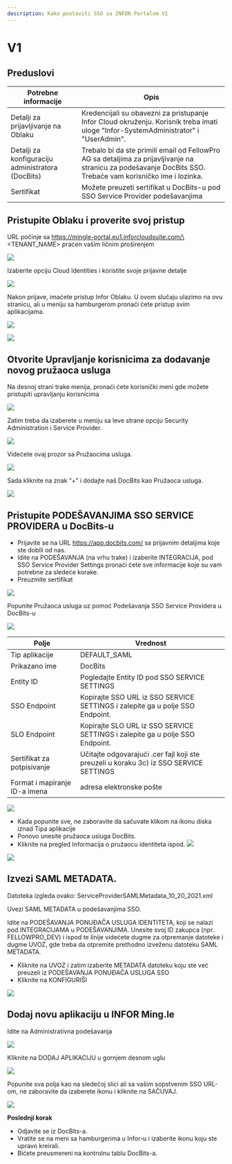 ```yaml
---
description: Kako postaviti SSO sa INFOR Portalom V1
---
```


# V1

## Preduslovi

| Potrebne informacije           | Opis                                                                                                                                       |
| ------------------------------ | ------------------------------------------------------------------------------------------------------------------------------------------------- |
| Detalji za prijavljivanje na Oblaku         | Kredencijali su obavezni za pristupanje Infor Cloud okruženju. Korisnik treba imati uloge "Infor-SystemAdministrator" i "UserAdmin".  |
| Detalji za konfiguraciju administratora (DocBits) | Trebalo bi da ste primili email od FellowPro AG sa detaljima za prijavljivanje na stranicu za podešavanje DocBits SSO. Trebaće vam korisničko ime i lozinka. |
| Sertifikat                    | Možete preuzeti sertifikat u DocBits-u pod SSO Service Provider podešavanjima                                                                   |

## Pristupite Oblaku i proverite svoj pristup

URL počinje sa https://mingle-portal.eu1.inforcloudsuite.com/\<TENANT\_NAME> praćen vašim ličnim proširenjem

![](https://lh7-us.googleusercontent.com/bLBEM2KCtSiztzy3htdtA8hpnR9J616ecGXPVYZIn-r\_m1tHkLeC8SJZJobl8Hu-Xju4WR7BanVq6NClf9hvbp5qXpjLVHaO9thfmE6-2ITJrlIZzv6OyG93KVhmOsdt6xiEoNrfJO8PwUFRDBblMT4)

Izaberite opciju Cloud Identities i koristite svoje prijavne detalje

![](https://lh7-us.googleusercontent.com/aF9VyjY-cuTx5NZ9GdnyOQjZmegW9Hp5r7-8AY8SJb1Lj-\_saFTwju49KKqltxXt3ZevQ1Yr47MRQA0UdXkXeb2TnactKpxC5YV3eqkyZiYJVx-cVkolYfwuJElPEgiYMrRQSeSb5fALoUQehxQUh\_0)

Nakon prijave, imaćete pristup Infor Oblaku. U ovom slučaju ulazimo na ovu stranicu, ali u meniju sa hamburgerom pronaći ćete pristup svim aplikacijama.

![](https://lh7-us.googleusercontent.com/rUfjNI7DIYDw\_sm-KWcGaU\_xGWRZesRkyoYB\_00gOe6OUVAeFXL4UvlKWdtuz771fElXi4fC9NWahRQVLGAxAL6alR5K8edHcOdpdxu-PPfGO7O9exx61NyL4KTqNrt2AofIcnkbWyjf2EGeytPKTdA)

![](https://lh7-us.googleusercontent.com/low1Mq1NxL-Fzo72m-Wy8RPaooMuuQHBdA7rMFVcl7Ps\_G284L2Ze-BjEGy2bM7gcbeWBNeMm6yU8taNCUXgSzb9OcRWRFhQACzsg90XxmxhIfXanKz\_y8tqB4qv8I3W6HIj7SB84NzqK0IJ6UAcYbs)

## Otvorite Upravljanje korisnicima za dodavanje novog pružaoca usluga

Na desnoj strani trake menija, pronaći ćete korisnički meni gde možete pristupiti upravljanju korisnicima

![](https://lh7-us.googleusercontent.com/4SvG9pBCyZxBc-kUzwGarIdJkL4S-3bbFnxdfEQoAczOY7abTN72-MYDZ7TtIMqpvAkgsrpM\_Fz2sud5M84r8PrAXkEZHJuhIAAHCCpxqKwkmmfFVnCxiU-iLLBeAlEANp05j\_3kznyOGYqOgs1e1fo)

Zatim treba da izaberete u meniju sa leve strane opciju Security Administration i Service Provider.

![](https://lh7-us.googleusercontent.com/F2dwiMbEqSF8XkZz5JvuOOOjs6MoxIqUAyj3gU6QasaGEUPuPiR\_ANQuJ6wrZjnl1LWNRh2aBBvLvXNp85yfpTjnJP6cLbNoEfcjTbbDyrGfEciYu39jXwcBral6Q70IKkIvzANbJN1WjIonpDzPZQ0)

Videćete ovaj prozor sa Pružaocima usluga.

![](https://lh7-us.googleusercontent.com/BBANp\_qDLF8qBKXErAc65893Ya954hqNzg2U8xK-oZCXiSqr\_pboGzuLLW7cCeDjjpCzJn1Zkzc5B4IAI-NOCA\_E5EVW47AWixVGRDUkJ4NGuqAAXYM2UDmIWgi2DggfPkE2CaX0Da7CPGBNrDbe9Yo)

Sada kliknite na znak “+” i dodajte naš DocBits kao Pružaoca usluga.&#x20;

![](https://lh7-us.googleusercontent.com/Ksq7zDLEy0AZ3CfobBG8ua2QXsec10nJ3UAed-LXsziZs4VVzxdydmWzP4lBgIOkfQmiCSQo4Q-773wRbsGLyvk2UG4Mj34HeyiSyRAAET7Ojr8mJFZENfAszSViM-QPpcC3AIEFOQuKWYfN0-jOsHY)

## Pristupite PODEŠAVANJIMA SSO SERVICE PROVIDERA u DocBits-u

* Prijavite se na URL https://app.docbits.com/ sa prijavnim detaljima koje ste dobili od nas.
* Idite na PODEŠAVANJA (na vrhu trake) i izaberite INTEGRACIJA, pod SSO Service Provider Settings pronaći ćete sve informacije koje su vam potrebne za sledeće korake.
* Preuzmite sertifikat

![](https://lh7-us.googleusercontent.com/R9VSArrCuGWySeSTYBCLHXybVdvbx37TiviLKFvgNZVfaGXITpxoNkIY4JUMuaROZ1f9BYmqfhhq5YYdRbIz5aJaLGAt7oOxZ5m47MAzgUacP-STjdEHzcy1zjgq22YUh4UrqiTrzC969upxt1qDFxs)

Popunite Pružaoca usluga uz pomoć Podešavanja SSO Service Providera u DocBits-u&#x20;

![](https://lh7-us.googleusercontent.com/ATCza1efYWKWr7MfDZfa3WbK1r88L9U91fKs319lTh\_QZxyJEp5WLjjCuOqwqnA6Li-h3\_KmRzaxVujbhqTn4Xq6eHAaeAt3K5Whg4KuLPlgTHAuCU02YXaOqhPNBAWSERRwCCmuXQDknoTPosNlDgA)

| Polje                      | Vrednost                                                                                      |
| -------------------------- | ------------------------------------------------------------------------------------------ |
| Tip aplikacije           | DEFAULT\_SAML                                                                              |
| Prikazano ime               | DocBits                                                                                    |
| Entity ID                  | Pogledajte Entity ID pod SSO SERVICE SETTINGS                                                   |
| SSO Endpoint               | Kopirajte SSO URL iz SSO SERVICE SETTINGS i zalepite ga u polje SSO Endpoint.         |
| SLO Endpoint               | Kopirajte SLO URL iz SSO SERVICE SETTINGS i zalepite ga u polje SSO Endpoint.         |
| Sertifikat za potpisivanje        | Učitajte odgovarajući .cer fajl koji ste preuzeli u koraku 3c) iz SSO SERVICE SETTINGS |
| Format i mapiranje ID-a imena | adresa elektronske pošte                                                                              |

![](https://lh7-us.googleusercontent.com/YfEUu3X34cjKrPKTLybMvRn-6rKS5aSWGoJLria08yYFZYyidnnVQKRJgzVgudPVPk8k9xWwUpzQyGi2peHFxY8UsQvXV-2twH9G-8IiFSRfoCk5eQUnoplNrttNYNYKUDjs7ckFw0BVYpzGz26Htxs)

* Kada popunite sve, ne zaboravite da sačuvate klikom na ikonu diska iznad Tipa aplikacije
* Ponovo unesite pružaoca usluga DocBits.
* Kliknite na pregled Informacija o pružaocu identiteta ispod.
![](https://lh7-us.googleusercontent.com/ajA6zmOcJCNOHJM\_2fUMaObnOGzTLmjUHhOm5QfR7inIfhavc0YywcyUHalVY22ay5rG\_JtcTbUVUX7ZIn7GOPecylljFLdhrQg-JzOZ3Vcav8FM0ZdjT82otfdNYMFyPT3W3ZZuXpKJ1gUcvyx70jU)

![](https://lh7-us.googleusercontent.com/7VPP4izI8E5idcQOA3zRhCOCB5L9uZuylVcMhToiHUI3qk\_fCE4n30D-ccYO3OAvAjIrrhJ-AApNMJ7tQO3DmtP3TS5n5r15YUgf\_FzBCdL77a\_wcAIE0zS2VjKLPB2iPaxOokPHk9G5NW86MV6sZUI)

## Izvezi SAML METADATA.

Datoteka izgleda ovako: ServiceProviderSAMLMetadata\_10\_20\_2021.xml

Uvezi SAML METADATA u podešavanjima SSO.

Idite na PODEŠAVANJA PONUĐAČA USLUGA IDENTITETA, koji se nalazi pod INTEGRACIJAMA u PODEŠAVANJIMA. Unesite svoj ID zakupca (npr. FELLOWPRO\_DEV) i ispod te linije videćete dugme za otpremanje datoteke i dugme UVOZ, gde treba da otpremite prethodno izveženu datoteku SAML METADATA.

* Kliknite na UVOZ i zatim izaberite METADATA datoteku koju ste već preuzeli iz PODEŠAVANJA PONUĐAČA USLUGA SSO
* Kliknite na KONFIGURIŠI

![](https://lh7-us.googleusercontent.com/7-v\_YNgl\_29WrK2lE62nEfIRQ3R5KVmOL\_PeR8\_ZxS8LNxHSVpHuKcNwDAmaSGTNepi0Izg64T3l3FY6XUSMZCVB-kyV3cbf0DtI-9GnspkrSibmRW3Dx2ESxZeyrkseRYRKdnmUn-GR4fmh8gUx\_Rg)

## Dodaj novu aplikaciju u INFOR Ming.le

Idite na Administrativna podešavanja

![](https://lh7-us.googleusercontent.com/D5shQ6CN5YAbGM\_0Gr6Hf7-nOlAkTXMyOSr1DntZv8NMSg-mxT5ckp2uIxpHkt4WRQGwCcpIBip9D4Q7\_Z590oRQOlg36lu9Y\_gq0VxHojNu8ma\_3tvtYzrBlZVJJdrXPoib9cvizawCBxGaQlvZ4x8)

Kliknite na DODAJ APLIKACIJU u gornjem desnom uglu

![](https://lh7-us.googleusercontent.com/l1JjP7c7Y9Echd\_xx9gEoG7zD-U9wLv-0DNpHtdycXco--1urpcmObRhW4mYngaS8U0OcSv3vA\_wSvg3diSMmsC50BcSTbcMD47hsS7q3QwssdS7cY8rpNQHF7v\_20\_tBpZRuUhTLZ5bY6QnD53T0Lw)

Popunite sva polja kao na sledećoj slici ali sa vašim sopstvenim SSO URL-om, ne zaboravite da izaberete ikonu i kliknite na SAČUVAJ.

![](https://lh7-us.googleusercontent.com/\_ToZv0\_KzrnCJtTprJU7FJirxGC9Vn7c632BaLbIQH8aSJCAeOaw6XxpJ3nzUKs4yI4MtEX5QxuLwf\_ywjiAP\_cEdVEV8fIueOGh10A46pBIEnK5cDu4PS-q2La8tbqOWQb3nkKPyfgfEYxRDlWf7bI)

**Poslednji korak**

* Odjavite se iz DocBits-a.
* Vratite se na meni sa hamburgerima u Infor-u i izaberite ikonu koju ste upravo kreirali.
* Bićete preusmereni na kontrolnu tablu DocBits-a.
